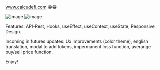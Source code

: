 www.calcudefi.com 😁😁

![image](https://user-images.githubusercontent.com/75544302/147267142-01b84afd-9701-48d5-8576-840a4d5b8093.png)
![image](https://user-images.githubusercontent.com/75544302/147267503-3aefaab1-02fd-45c8-a9a7-9e93ef93958f.png)

Features:
 API-Rest, Hooks, useEffect, useContext, useState, Responsive Design.
 
Incoming in futures updates:
Ux improvements (color theme), english translation, modal to add tokens, impermanent loss function, averange buy/sell price function.

Enjoy!
